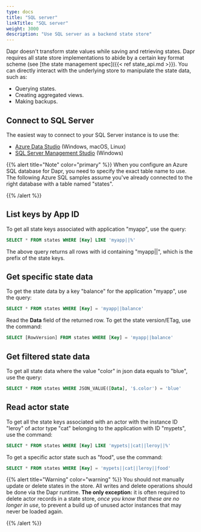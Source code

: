 ```yaml
---
type: docs
title: "SQL server"
linkTitle: "SQL server"
weight: 3000
description: "Use SQL server as a backend state store"
---
```


Dapr doesn't transform state values while saving and retrieving states. Dapr requires all state store implementations to abide by a certain key format scheme (see [the state management spec]({{< ref state_api.md >}}). You can directly interact with the underlying store to manipulate the state data, such as:

- Querying states.
- Creating aggregated views.
- Making backups.

## Connect to SQL Server

The easiest way to connect to your SQL Server instance is to use the:

- [Azure Data Studio](https://docs.microsoft.com/sql/azure-data-studio/download-azure-data-studio) (Windows, macOS, Linux)
- [SQL Server Management Studio](https://docs.microsoft.com/sql/ssms/download-sql-server-management-studio-ssms) (Windows)

{{% alert title="Note" color="primary" %}}
When you configure an Azure SQL database for Dapr, you need to specify the exact table name to use. The following Azure SQL samples assume you've already connected to the right database with a table named "states".

{{% /alert %}}

## List keys by App ID

To get all state keys associated with application "myapp", use the query:

```sql
SELECT * FROM states WHERE [Key] LIKE 'myapp||%'
```

The above query returns all rows with id containing "myapp||", which is the prefix of the state keys.

## Get specific state data

To get the state data by a key "balance" for the application "myapp", use the query:

```sql
SELECT * FROM states WHERE [Key] = 'myapp||balance'
```

Read the **Data** field of the returned row. To get the state version/ETag, use the command:

```sql
SELECT [RowVersion] FROM states WHERE [Key] = 'myapp||balance'
```

## Get filtered state data

To get all state data where the value "color" in json data equals to "blue", use the query:

```sql
SELECT * FROM states WHERE JSON_VALUE([Data], '$.color') = 'blue'
```

## Read actor state

To get all the state keys associated with an actor with the instance ID "leroy" of actor type "cat" belonging to the application with ID "mypets", use the command:

```sql
SELECT * FROM states WHERE [Key] LIKE 'mypets||cat||leroy||%'
```

To get a specific actor state such as "food", use the command:

```sql
SELECT * FROM states WHERE [Key] = 'mypets||cat||leroy||food'
```

{{% alert title="Warning" color="warning" %}}
You should not manually update or delete states in the store. All writes and delete operations should be done via the Dapr runtime. **The only exception:** it is often required to delete actor records in a state store, _once you know that these are no longer in use_, to prevent a build up of unused actor instances that may never be loaded again.

{{% /alert %}}